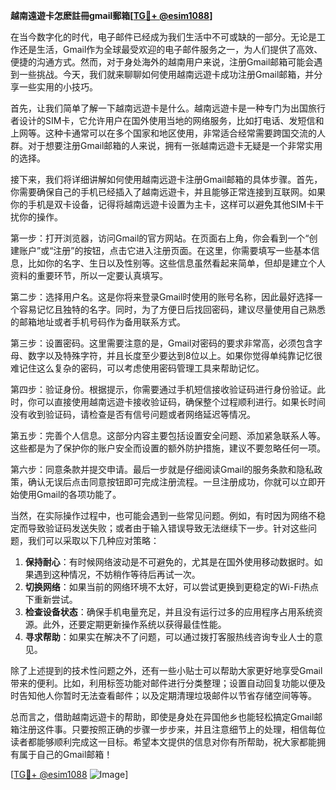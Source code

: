 **越南遠遊卡怎麽註冊gmail郵箱[[TG💪+ @esim1088](https://t.me/s/esim1088)]**

在当今数字化的时代，电子邮件已经成为我们生活中不可或缺的一部分。无论是工作还是生活，Gmail作为全球最受欢迎的电子邮件服务之一，为人们提供了高效、便捷的沟通方式。然而，对于身处海外的越南用户来说，注册Gmail邮箱可能会遇到一些挑战。今天，我们就来聊聊如何使用越南远遊卡成功注册Gmail邮箱，并分享一些实用的小技巧。

首先，让我们简单了解一下越南远遊卡是什么。越南远遊卡是一种专门为出国旅行者设计的SIM卡，它允许用户在国外使用当地的网络服务，比如打电话、发短信和上网等。这种卡通常可以在多个国家和地区使用，非常适合经常需要跨国交流的人群。对于想要注册Gmail邮箱的人来说，拥有一张越南远遊卡无疑是一个非常实用的选择。

接下来，我们将详细讲解如何使用越南远遊卡注册Gmail邮箱的具体步骤。首先，你需要确保自己的手机已经插入了越南远遊卡，并且能够正常连接到互联网。如果你的手机是双卡设备，记得将越南远遊卡设置为主卡，这样可以避免其他SIM卡干扰你的操作。

第一步：打开浏览器，访问Gmail的官方网站。在页面右上角，你会看到一个“创建账户”或“注册”的按钮，点击它进入注册页面。在这里，你需要填写一些基本信息，比如你的名字、生日以及性别等。这些信息虽然看起来简单，但却是建立个人资料的重要环节，所以一定要认真填写。

第二步：选择用户名。这是你将来登录Gmail时使用的账号名称，因此最好选择一个容易记忆且独特的名字。同时，为了方便日后找回密码，建议尽量使用自己熟悉的邮箱地址或者手机号码作为备用联系方式。

第三步：设置密码。这里需要注意的是，Gmail对密码的要求非常高，必须包含字母、数字以及特殊字符，并且长度至少要达到8位以上。如果你觉得单纯靠记忆很难记住这么复杂的密码，可以考虑使用密码管理工具来帮助记忆。

第四步：验证身份。根据提示，你需要通过手机短信接收验证码进行身份验证。此时，你可以直接使用越南远遊卡接收验证码，确保整个过程顺利进行。如果长时间没有收到验证码，请检查是否有信号问题或者网络延迟等情况。

第五步：完善个人信息。这部分内容主要包括设置安全问题、添加紧急联系人等。这些都是为了保护你的账户安全而设置的额外防护措施，建议不要忽略任何一项。

第六步：同意条款并提交申请。最后一步就是仔细阅读Gmail的服务条款和隐私政策，确认无误后点击同意按钮即可完成注册流程。一旦注册成功，你就可以立即开始使用Gmail的各项功能了。

当然，在实际操作过程中，也可能会遇到一些常见问题。例如，有时因为网络不稳定而导致验证码发送失败；或者由于输入错误导致无法继续下一步。针对这些问题，我们可以采取以下几种应对策略：

1. **保持耐心**：有时候网络波动是不可避免的，尤其是在国外使用移动数据时。如果遇到这种情况，不妨稍作等待后再试一次。
2. **切换网络**：如果当前的网络环境不太好，可以尝试更换到更稳定的Wi-Fi热点下重新尝试。
3. **检查设备状态**：确保手机电量充足，并且没有运行过多的应用程序占用系统资源。此外，还要定期更新操作系统以获得最佳性能。
4. **寻求帮助**：如果实在解决不了问题，可以通过拨打客服热线咨询专业人士的意见。

除了上述提到的技术性问题之外，还有一些小贴士可以帮助大家更好地享受Gmail带来的便利。比如，利用标签功能对邮件进行分类整理；设置自动回复功能以便及时告知他人你暂时无法查看邮件；以及定期清理垃圾邮件以节省存储空间等等。

总而言之，借助越南远遊卡的帮助，即使是身处在异国他乡也能轻松搞定Gmail邮箱注册这件事。只要按照正确的步骤一步步来，并且注意细节上的处理，相信每位读者都能够顺利完成这一目标。希望本文提供的信息对你有所帮助，祝大家都能拥有属于自己的Gmail邮箱！

[[TG💪+ @esim1088](https://t.me/s/esim1088) ![Image](https://i.postimg.cc/4NQfJmqS/Snipaste-2025-05-13-00-14-12.png)]